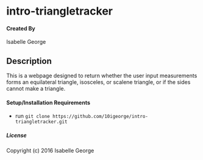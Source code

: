 # intro-triangletracker

#### Created By
Isabelle George

## Description
This is a webpage designed to return whether the user input measurements forms an equilateral triangle, isosceles, or scalene triangle, or if the sides cannot make a triangle.

#### Setup/Installation Requirements

* run `git clone https://github.com/10igeorge/intro-triangletracker.git`

##### License

Copyright (c) 2016 Isabelle George
